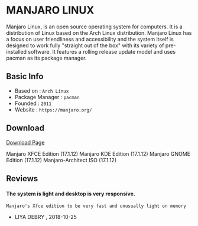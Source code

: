 # MANJARO LINUX

Manjaro Linux, is an open source operating system for computers. It is a distribution of Linux based on the Arch Linux distribution. Manjaro Linux has a focus on user friendliness and accessibility and the system itself is designed to work fully "straight out of the box" with its variety of pre-installed software. It features a rolling release update model and uses pacman as its package manager.

## Basic Info

* Based on : `Arch Linux`
* Package Manager : `pacman `
* Founded : `2011`
* Website : `https://manjaro.org/`

## Download

[Download Page](https://manjaro.org/get-manjaro/)

Manjaro XFCE Edition (17.1.12)
Manjaro KDE Edition (17.1.12)
Manjaro GNOME Edition (17.1.12)
Manjaro-Architect ISO (17.1.12)

## Reviews

#### The system is light and desktop is very responsive.

```
Manjaro's Xfce edition to be very fast and unusually light on memory
```
- LIYA DEBRY , 2018-10-25
